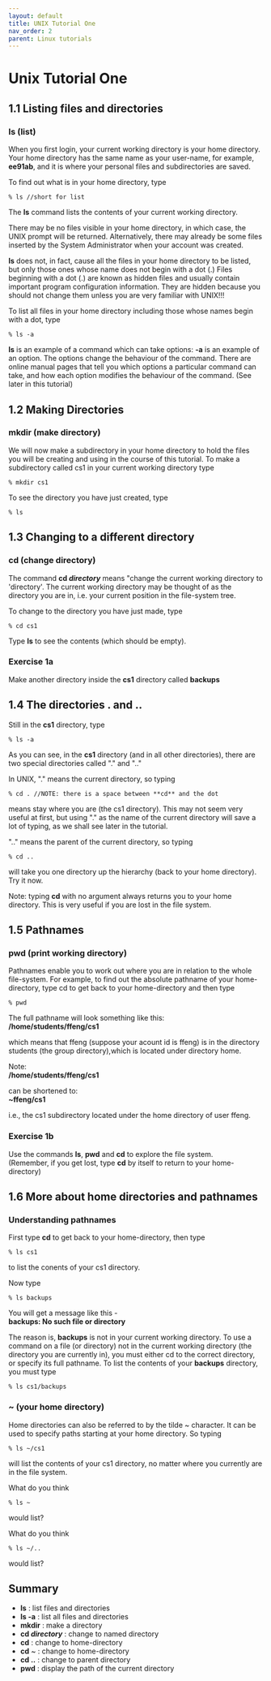 ```yaml
---
layout: default
title: UNIX Tutorial One
nav_order: 2
parent: Linux tutorials
---
```


# Unix Tutorial One
  
## 1.1 Listing files and directories
### ls (list)  
When you first login, your current working directory is your home directory. Your home directory has the same name as your user-name, for example, **ee91ab**, and it is where your personal files and subdirectories are saved.  
  
To find out what is in your home directory, type  

    % ls //short for list  
  
The **ls** command lists the contents of your current working directory.  
  
There may be no files visible in your home directory, in which case, the UNIX prompt will be returned. Alternatively, there may already be some files inserted by the System Administrator when your account was created.  
  
**ls** does not, in fact, cause all the files in your home directory to be listed, but only those ones whose name does not begin with a dot (.) Files beginning with a dot (.) are known as hidden files and usually contain important program configuration information. They are hidden because you should not change them unless you are very familiar with UNIX!!!  
  
To list all files in your home directory including those whose names begin with a dot, type  

    % ls -a  
  
**ls** is an example of a command which can take options: **-a** is an example of an option. The options change the behaviour of the command. There are online manual pages that tell you which options a particular command can take, and how each option modifies the behaviour of the command. (See later in this tutorial)  
  
  
## 1.2 Making Directories
### mkdir (make directory)  
We will now make a subdirectory in your home directory to hold the files you will be creating and using in the course of this tutorial. To make a subdirectory called cs1 in your current working directory type 

    % mkdir cs1  
  
To see the directory you have just created, type  

    % ls  
  
  
## 1.3 Changing to a different directory
### cd (change directory)  
The command **cd _directory_** means "change the current working directory to 'directory'. The current working directory may be thought of as the directory you are in, i.e. your current position in the file-system tree.  
  
To change to the directory you have just made, type  

    % cd cs1  
  
Type **ls** to see the contents (which should be empty).  
  
### Exercise 1a  
Make another directory inside the **cs1** directory called **backups**  
  
  
## 1.4 The directories . and ..  
Still in the **cs1** directory, type 

    % ls -a  
  
As you can see, in the **cs1** directory (and in all other directories), there are two special directories called "." and ".."  
  
In UNIX, "." means the current directory, so typing  

    % cd . //NOTE: there is a space between **cd** and the dot  
  
means stay where you are (the cs1 directory). This may not seem very useful at first, but using "." as the name of the current directory will save a lot of typing, as we shall see later in the tutorial.  
  
".." means the parent of the current directory, so typing  

    % cd ..  
  
will take you one directory up the hierarchy (back to your home directory). Try it now.  
  
Note: typing **cd** with no argument always returns you to your home directory. This is very useful if you are lost in the file system.  
  
  
## 1.5 Pathnames
### pwd (print working directory)  
Pathnames enable you to work out where you are in relation to the whole file-system. For example, to find out the absolute pathname of your home-directory, type cd to get back to your home-directory and then type  

    % pwd  

The full pathname will look something like this:  
**/home/students/ffeng/cs1**  

which means that ffeng (suppose your acount id is ffeng) is in the directory students (the group directory),which is located under directory home.  
  
Note:  
**/home/students/ffeng/cs1**  
  
can be shortened to:  
**~ffeng/cs1**  
  
i.e., the cs1 subdirectory located under the home directory of user ffeng.
   
### Exercise 1b  
Use the commands **ls**, **pwd** and **cd** to explore the file system.  
(Remember, if you get lost, type **cd** by itself to return to your home-directory)  
  
  
## 1.6 More about home directories and pathnames
### Understanding pathnames  
First type **cd** to get back to your home-directory, then type  

    % ls cs1  
  
to list the conents of your cs1 directory.  
  
Now type  

    % ls backups  
  
You will get a message like this -  
**backups: No such file or directory**  
  
The reason is, **backups** is not in your current working directory. To use a command on a file (or directory) not in the current working directory (the directory you are currently in), you must either cd to the correct directory, or specify its full pathname. To list the contents of your **backups** directory, you must type  

    % ls cs1/backups  
  
### ~ (your home directory)  
Home directories can also be referred to by the tilde ~ character. It can be used to specify paths starting at your home directory. So typing  

    % ls ~/cs1  
  
will list the contents of your cs1 directory, no matter where you currently are in the file system.  
  
What do you think  

    % ls ~  
  
would list?  
  
What do you think   

    % ls ~/..  
  
would list?  
  
## Summary  
* **ls** : list files and directories  
* **ls -a** : list all files and directories  
* **mkdir** : make a directory  
* **cd _directory_** : change to named directory  
* **cd** : change to home-directory  
* **cd** ~ : change to home-directory  
* **cd ..** : change to parent directory  
* **pwd** : display the path of the current directory  
